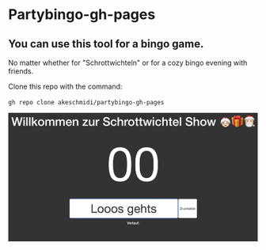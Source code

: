 # Partybingo-gh-pages

## You can use this tool for a bingo game.
No matter whether for "Schrottwichteln" or for a cozy bingo evening with friends.

Clone this repo with the command:

`gh repo clone akeschmidi/partybingo-gh-pages`



![](asset/screenshot.png)
